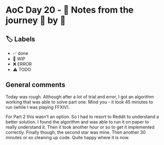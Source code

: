 # AoC Day 20 - 📝 Notes from the journey 🍅 by 🍅

## 🏷️ Labels

- ✅ done
- 🚧 WIP
- ❌ ERROR
- ⚠️ TODO

## General comments
Today was rough. Although after a lot of trial and error, I got an algorithm working that was able to solve part one.
Mind you - it took 45 minutes to run (while I was playing FFXIV). 

For Part 2 this wasn't an option. So I had to resort to Reddit to understand a better solution. I found the algorithm and was able to run it on paper to really understand it. Then it took another hour or so to get it implemented correctly. Finally though, the second star was mine.
Then another 30 minutes or so cleaning up code. Quite happy where it is now.
